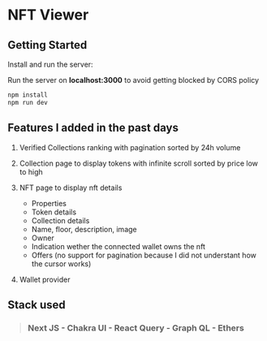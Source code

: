 # NFT Viewer

## Getting Started

Install and run the server:

Run the server on **localhost:3000** to avoid getting blocked by CORS policy

```bash
npm install
npm run dev
```

## Features I added in the past days

1. Verified Collections ranking with pagination sorted by 24h volume

2. Collection page to display tokens with infinite scroll sorted by price low to high

3. NFT page to display nft details
    - Properties
    - Token details
    - Collection details
    - Name, floor, description, image
    - Owner
    - Indication wether the connected wallet owns the nft
    - Offers (no support for pagination because I did not understant how the cursor 
    works) 

4. Wallet provider

## Stack used
> ### Next JS - Chakra UI - React Query - Graph QL - Ethers


